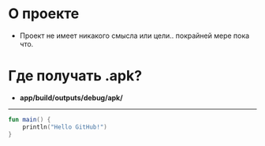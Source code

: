 # О проекте

* Проект не имеет никакого смысла или цели.. покрайней мере пока что.

# Где получать .apk?

- **app/build/outputs/debug/apk/**

--------
```kt
fun main() {
    println("Hello GitHub!")
}
```

